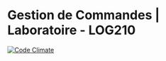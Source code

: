 # Gestion de Commandes | Laboratoire - LOG210

[![Code Climate](https://codeclimate.com/github/clervens/gestionDeLivraison/badges/gpa.svg)](https://codeclimate.com/github/clervens/gestionDeLivraison/)
